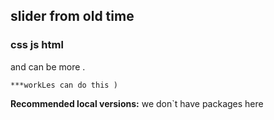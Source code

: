 ## slider from old time
### css js html
and can be more . 
```
***workLes can do this )
```
**Recommended local versions:** 
we don`t have packages here 
